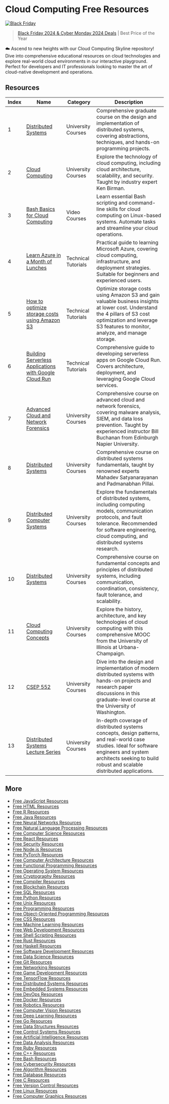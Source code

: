 # Cloud Computing Free Resources

[![Black Friday](https://file.labex.io/images/labex-bf24.png)](https://labex.io/pricing)

> [Black Friday 2024 & Cyber Monday 2024 Deals](https://labex.io/pricing) | Best Price of the Year

☁️ Ascend to new heights with our Cloud Computing Skyline repository! Dive into comprehensive educational resources on cloud technologies and explore real-world cloud environments in our interactive playground. Perfect for developers and IT professionals looking to master the art of cloud-native development and operations.

## Resources

|   Index | Name                                                                                                                                            | Category            | Description                                                                                                                                                                                                         |
|---------|-------------------------------------------------------------------------------------------------------------------------------------------------|---------------------|---------------------------------------------------------------------------------------------------------------------------------------------------------------------------------------------------------------------|
|       1 | [Distributed Systems](https://getvm.io/tutorials/csep-552-distributed-systems-university-of-washington)                                         | University Courses  | Comprehensive graduate course on the design and implementation of distributed systems, covering abstractions, techniques, and hands-on programming projects.                                                        |
|       2 | [Cloud Computing](https://getvm.io/tutorials/cs-5412-cloud-computing-cornell-university)                                                        | University Courses  | Explore the technology of cloud computing, including cloud architecture, scalability, and security. Taught by industry expert Ken Birman.                                                                           |
|       3 | [Bash Basics for Cloud Computing](https://getvm.io/tutorials/bash-basics-for-cloud-computing)                                                   | Video Courses       | Learn essential Bash scripting and command-line skills for cloud computing on Linux-based systems. Automate tasks and streamline your cloud operations.                                                             |
|       4 | [Learn Azure in a Month of Lunches](https://getvm.io/tutorials/learn-azure-in-a-month-of-lunches)                                               | Technical Tutorials | Practical guide to learning Microsoft Azure, covering cloud computing, infrastructure, and deployment strategies. Suitable for beginners and experienced users.                                                     |
|       5 | [How to optimize storage costs using Amazon S3](https://getvm.io/tutorials/how-to-optimize-storage-costs-using-amazon-s3)                       | Technical Tutorials | Optimize storage costs using Amazon S3 and gain valuable business insights at lower cost. Understand the 4 pillars of S3 cost optimization and leverage S3 features to monitor, analyze, and manage storage.        |
|       6 | [Building Serverless Applications with Google Cloud Run](https://getvm.io/tutorials/building-serverless-applications-with-google-cloud-run)     | Technical Tutorials | Comprehensive guide to developing serverless apps on Google Cloud Run. Covers architecture, deployment, and leveraging Google Cloud services.                                                                       |
|       7 | [Advanced Cloud and Network Forensics](https://getvm.io/tutorials/csn11123-advanced-cloud-and-network-forensics-bill-buchanan-edinburgh-napier) | University Courses  | Comprehensive course on advanced cloud and network forensics, covering malware analysis, SIEM, and data loss prevention. Taught by experienced instructor Bill Buchanan from Edinburgh Napier University.           |
|       8 | [Distributed Systems](https://getvm.io/tutorials/cmu-15-440-640-distributed-systems-spring-2022-by-mahadev-satyanarayanan-padmanabhan-pillai)   | University Courses  | Comprehensive course on distributed systems fundamentals, taught by renowned experts Mahadev Satyanarayanan and Padmanabhan Pillai.                                                                                 |
|       9 | [Distributed Computer Systems](https://getvm.io/tutorials/cs-436-distributed-computer-systems-u-waterloo)                                       | University Courses  | Explore the fundamentals of distributed systems, including computing models, communication protocols, and fault tolerance. Recommended for software engineering, cloud computing, and distributed systems research. |
|      10 | [Distributed Systems](https://getvm.io/tutorials/cse-138-distributed-systems-uc-santa-cruz-spring-2020)                                         | University Courses  | Comprehensive course on fundamental concepts and principles of distributed systems, including communication, coordination, consistency, fault tolerance, and scalability.                                           |
|      11 | [Cloud Computing Concepts](https://getvm.io/tutorials/mooc-cloud-computing-concepts-uiuc)                                                       | University Courses  | Explore the history, architecture, and key technologies of cloud computing with this comprehensive MOOC from the University of Illinois at Urbana-Champaign.                                                        |
|      12 | [CSEP 552](https://getvm.io/tutorials/csep-552-pmp-distributed-systems-spring-2013-university-of-washington)                                    | University Courses  | Dive into the design and implementation of modern distributed systems with hands-on projects and research paper discussions in this graduate-level course at the University of Washington.                          |
|      13 | [Distributed Systems Lecture Series](https://getvm.io/tutorials/distributed-systems-lecture-series)                                             | University Courses  | In-depth coverage of distributed systems concepts, design patterns, and real-world case studies. Ideal for software engineers and system architects seeking to build robust and scalable distributed applications.  |

## More

- [Free JavaScript Resources](https://github.com/getvmio/free-javascript-resources)
- [Free HTML Resources](https://github.com/getvmio/free-html-resources)
- [Free R Resources](https://github.com/getvmio/free-r-resources)
- [Free Java Resources](https://github.com/getvmio/free-java-resources)
- [Free Neural Networks Resources](https://github.com/getvmio/free-neural-networks-resources)
- [Free Natural Language Processing Resources](https://github.com/getvmio/free-natural-language-processing-resources)
- [Free Computer Science Resources](https://github.com/getvmio/free-computer-science-resources)
- [Free React Resources](https://github.com/getvmio/free-react-resources)
- [Free Security Resources](https://github.com/getvmio/free-security-resources)
- [Free Node.js Resources](https://github.com/getvmio/free-node-js-resources)
- [Free PyTorch Resources](https://github.com/getvmio/free-pytorch-resources)
- [Free Computer Architecture Resources](https://github.com/getvmio/free-computer-architecture-resources)
- [Free Functional Programming Resources](https://github.com/getvmio/free-functional-programming-resources)
- [Free Operating System Resources](https://github.com/getvmio/free-operating-system-resources)
- [Free Cryptography Resources](https://github.com/getvmio/free-cryptography-resources)
- [Free Compiler Resources](https://github.com/getvmio/free-compiler-resources)
- [Free Blockchain Resources](https://github.com/getvmio/free-blockchain-resources)
- [Free SQL Resources](https://github.com/getvmio/free-sql-resources)
- [Free Python Resources](https://github.com/getvmio/free-python-resources)
- [Free Unix Resources](https://github.com/getvmio/free-unix-resources)
- [Free Programming Resources](https://github.com/getvmio/free-programming-resources)
- [Free Object-Oriented Programming Resources](https://github.com/getvmio/free-object-oriented-programming-resources)
- [Free CSS Resources](https://github.com/getvmio/free-css-resources)
- [Free Machine Learning Resources](https://github.com/getvmio/free-machine-learning-resources)
- [Free Web Development Resources](https://github.com/getvmio/free-web-development-resources)
- [Free Shell Scripting Resources](https://github.com/getvmio/free-shell-scripting-resources)
- [Free Rust Resources](https://github.com/getvmio/free-rust-resources)
- [Free Haskell Resources](https://github.com/getvmio/free-haskell-resources)
- [Free Software Development Resources](https://github.com/getvmio/free-software-development-resources)
- [Free Data Science Resources](https://github.com/getvmio/free-data-science-resources)
- [Free Git Resources](https://github.com/getvmio/free-git-resources)
- [Free Networking Resources](https://github.com/getvmio/free-networking-resources)
- [Free Game Development Resources](https://github.com/getvmio/free-game-development-resources)
- [Free TensorFlow Resources](https://github.com/getvmio/free-tensorflow-resources)
- [Free Distributed Systems Resources](https://github.com/getvmio/free-distributed-systems-resources)
- [Free Embedded Systems Resources](https://github.com/getvmio/free-embedded-systems-resources)
- [Free DevOps Resources](https://github.com/getvmio/free-devops-resources)
- [Free Docker Resources](https://github.com/getvmio/free-docker-resources)
- [Free Robotics Resources](https://github.com/getvmio/free-robotics-resources)
- [Free Computer Vision Resources](https://github.com/getvmio/free-computer-vision-resources)
- [Free Deep Learning Resources](https://github.com/getvmio/free-deep-learning-resources)
- [Free Go Resources](https://github.com/getvmio/free-go-resources)
- [Free Data Structures Resources](https://github.com/getvmio/free-data-structures-resources)
- [Free Control Systems Resources](https://github.com/getvmio/free-control-systems-resources)
- [Free Artificial Intelligence Resources](https://github.com/getvmio/free-artificial-intelligence-resources)
- [Free Data Analysis Resources](https://github.com/getvmio/free-data-analysis-resources)
- [Free Ruby Resources](https://github.com/getvmio/free-ruby-resources)
- [Free C++ Resources](https://github.com/getvmio/free-cpp-resources)
- [Free Bash Resources](https://github.com/getvmio/free-bash-resources)
- [Free Cybersecurity Resources](https://github.com/getvmio/free-cybersecurity-resources)
- [Free Algorithm Resources](https://github.com/getvmio/free-algorithm-resources)
- [Free Database Resources](https://github.com/getvmio/free-database-resources)
- [Free C Resources](https://github.com/getvmio/free-c-resources)
- [Free Version Control Resources](https://github.com/getvmio/free-version-control-resources)
- [Free Linux Resources](https://github.com/getvmio/free-linux-resources)
- [Free Computer Graphics Resources](https://github.com/getvmio/free-computer-graphics-resources)
